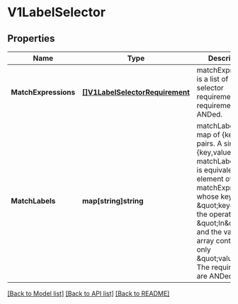 # V1LabelSelector

## Properties
Name | Type | Description | Notes
------------ | ------------- | ------------- | -------------
**MatchExpressions** | [**[]V1LabelSelectorRequirement**](V1LabelSelectorRequirement.md) | matchExpressions is a list of label selector requirements. The requirements are ANDed. | [optional] [default to null]
**MatchLabels** | **map[string]string** | matchLabels is a map of {key,value} pairs. A single {key,value} in the matchLabels map is equivalent to an element of matchExpressions, whose key field is \&quot;key\&quot;, the operator is \&quot;In\&quot;, and the values array contains only \&quot;value\&quot;. The requirements are ANDed. | [optional] [default to null]

[[Back to Model list]](../README.md#documentation-for-models) [[Back to API list]](../README.md#documentation-for-api-endpoints) [[Back to README]](../README.md)



